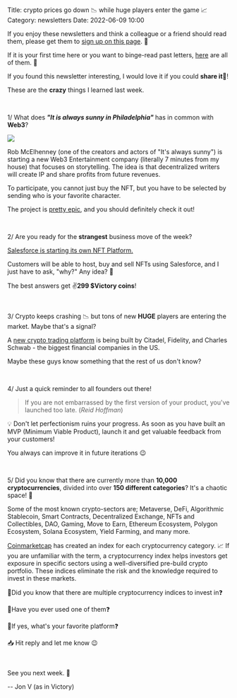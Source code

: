 Title: crypto prices go down 📉 while huge players enter the game 📈
Category: newsletters
Date: 2022-06-09 10:00


If you enjoy these newsletters and think a colleague or a friend should read them, please get them to [sign up on this page](https://jon.io/). 📝

If it is your first time here or you want to binge-read past letters, [here](https://jon.io/category/newsletters) are all of them. 📰

If you found this newsletter interesting, I would love it if you could **share it**🔗!

These are the **crazy** things I learned last week.

<br>

1/ What does _**"It is always sunny in Philadelphia"**_ has in common with **Web3**?

![](https://sendfoxprod.b-cdn.net/media/EjKyiKOERUleyEPZ8DclvaOsVMfjqYsdpB6mdTIJ16325)

Rob McElhenney (one of the creators and actors of "It's always sunny") is starting a new Web3 Entertainment company (literally 7 minutes from my house) that focuses on storytelling. The idea is that decentralized writers will create IP and share profits from future revenues.

To participate, you cannot just buy the NFT, but you have to be selected by sending who is your favorite character.

The project is [pretty epic](https://adimverse.com/), and you should definitely check it out!

<br>

2/ Are you ready for the **strangest** business move of the week?

[Salesforce is starting its own NFT Platform.](https://techcrunch.com/2022/06/08/salesforce-takes-crypto-plunge-with-new-nft-cloud/)

Customers will be able to host, buy and sell NFTs using Salesforce, and I just have to ask, "why?" Any idea? 🤔

The best answers get ✌️**299 $Victory coins**!

<br>

3/ Crypto keeps crashing 📉 but tons of new **HUGE** players are entering the market. Maybe that's a signal?

A [new crypto trading platform](https://www.bloomberg.com/news/articles/2022-06-07/citadel-securities-virtu-form-crypto-plan-with-fidelity-schwab) is being built by Citadel, Fidelity, and Charles Schwab - the biggest financial companies in the US.

Maybe these guys know something that the rest of us don't know?

<br>

4/ Just a quick reminder to all founders out there! 

> If you are not embarrassed by the first version of your product, you've launched too late.
> (_Reid Hoffman_)

💡 Don't let perfectionism ruins your progress. As soon as you have built an MVP (Minimum Viable Product), launch it and get valuable feedback from your customers!

You always can improve it in future iterations 😉

<br>

5/ Did you know that there are currently more than **10,000 cryptocurrencies**, divided into over **150 different categories**? It's a chaotic space! 🤯

Some of the most known crypto-sectors are; Metaverse, DeFi, Algorithmic Stablecoin, Smart Contracts, Decentralized Exchange, NFTs and Collectibles, DAO, Gaming, Move to Earn, Ethereum Ecosystem, Polygon Ecosystem, Solana Ecosystem, Yield Farming, and many more.

[Coinmarketcap](https://coinmarketcap.com/cryptocurrency-category/) has created an index for each cryptocurrency category. 📈 If you are unfamiliar with the term, a cryptocurrency index helps investors get exposure in specific sectors using a well-diversified pre-build crypto portfolio. These indices eliminate the risk and the knowledge required to invest in these markets.

🔹Did you know that there are multiple cryptocurrency indices to invest in❓

🔹Have you ever used one of them❓

🔹If yes, what's your favorite platform❓


📥 Hit reply and let me know 😉

<br>

See you next week. 🚀

-- Jon V (as in Victory)
